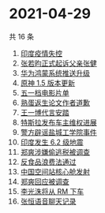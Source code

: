 # 2021-04-29

共 16 条

<!-- BEGIN ZHIHUSEARCH -->
<!-- 最后更新时间 Thu Apr 29 2021 15:11:46 GMT+0800 (China Standard Time) -->
1. [印度疫情失控](https://www.zhihu.com/search?q=印度疫情)
1. [张若昀正式起诉父亲张健](https://www.zhihu.com/search?q=张若昀)
1. [华为鸿蒙系统推送升级](https://www.zhihu.com/search?q=华为鸿蒙系统)
1. [原神 1.5 版本更新](https://www.zhihu.com/search?q=原神)
1. [五一档电影片单](https://www.zhihu.com/search?q=五一档电影)
1. [熟蛋返生论文作者道歉](https://www.zhihu.com/search?q=熟蛋返生论文)
1. [王一博代言安踏](https://www.zhihu.com/search?q=王一博代言安踏)
1. [特斯拉发布车主维权进展](https://www.zhihu.com/search?q=特斯拉维权)
1. [警方辟谣盐城工学院事件](https://www.zhihu.com/search?q=盐城工学院)
1. [印度发生 6.2 级地震](https://www.zhihu.com/search?q=印度地震)
1. [郑爽涉嫌偷逃税被调查](https://www.zhihu.com/search?q=郑爽被调查)
1. [反食品浪费法通过](https://www.zhihu.com/search?q=反食品浪费法)
1. [中国空间站核心舱发射](https://www.zhihu.com/search?q=空间站)
1. [郑爽回应被调查](https://www.zhihu.com/search?q=郑爽被调查)
1. [李光洙将从 RM 下车](https://www.zhihu.com/search?q=李光洙下车)
1. [张恒语音聊天记录](https://www.zhihu.com/search?q=张恒郑爽)
<!-- END ZHIHUSEARCH -->
